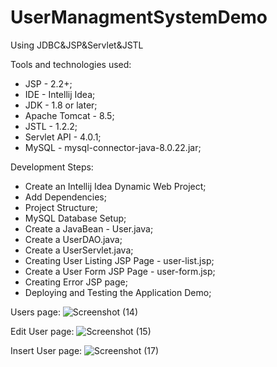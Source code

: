 # UserManagmentSystemDemo
Using JDBC&amp;JSP&amp;Servlet&amp;JSTL

Tools and technologies used:
* JSP - 2.2+;
* IDE - Intellij Idea;
* JDK - 1.8 or later;
* Apache Tomcat - 8.5;
* JSTL - 1.2.2;
* Servlet API - 4.0.1;
* MySQL - mysql-connector-java-8.0.22.jar;

Development Steps:
* Create an Intellij Idea Dynamic Web Project;
* Add Dependencies;
* Project Structure;
* MySQL Database Setup;
* Create a JavaBean - User.java;
* Create a UserDAO.java;
* Create a UserServlet.java;
* Creating User Listing JSP Page - user-list.jsp;
* Create a User Form JSP Page - user-form.jsp;
* Creating Error JSP page;
* Deploying and Testing the Application Demo;

Users page:
![Screenshot (14)](https://user-images.githubusercontent.com/86052693/160180427-3e28290a-0d10-4d33-a246-a1c725b4545c.png)

Edit User page:
![Screenshot (15)](https://user-images.githubusercontent.com/86052693/160180494-730a697c-8309-4e56-9c85-2f2a80d8e0cb.png)

Insert User page:
![Screenshot (17)](https://user-images.githubusercontent.com/86052693/160180545-a32241d1-1067-448e-89c1-8815558a0149.png)
